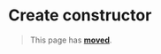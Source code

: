 # Create constructor

> This page has [**moved**](https://lib-docs.delphidabbler.com/EnvVars/3/API/TPJEnvVars-Create).
